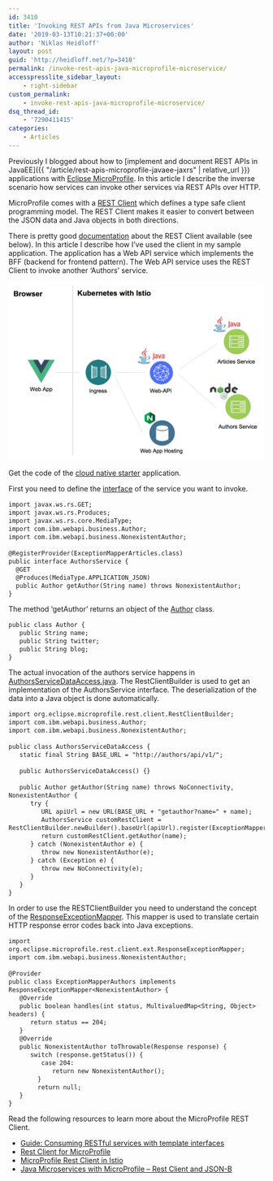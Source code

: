```yaml
---
id: 3410
title: 'Invoking REST APIs from Java Microservices'
date: '2019-03-13T10:21:37+00:00'
author: 'Niklas Heidloff'
layout: post
guid: 'http://heidloff.net/?p=3410'
permalink: /invoke-rest-apis-java-microprofile-microservice/
accesspresslite_sidebar_layout:
    - right-sidebar
custom_permalink:
    - invoke-rest-apis-java-microprofile-microservice/
dsq_thread_id:
    - '7290411415'
categories:
    - Articles
---
```


Previously I blogged about how to [implement and document REST APIs in JavaEE]({{ "/article/rest-apis-microprofile-javaee-jaxrs" | relative_url }}) applications with [Eclipse MicroProfile](https://microprofile.io/). In this article I describe the inverse scenario how services can invoke other services via REST APIs over HTTP.

MicroProfile comes with a [REST Client](https://github.com/eclipse/microprofile-rest-client) which defines a type safe client programming model. The REST Client makes it easier to convert between the JSON data and Java objects in both directions.

There is pretty good [documentation](https://github.com/OpenLiberty/guide-microprofile-rest-client) about the REST Client available (see below). In this article I describe how I’ve used the client in my sample application. The application has a Web API service which implements the BFF (backend for frontend pattern). The Web API service uses the REST Client to invoke another ‘Authors’ service.

![image](/assets/img/2019/03/blog-resiliency-resiliency-diagram.png)

Get the code of the [cloud native starter](https://github.com/nheidloff/cloud-native-starter) application.

First you need to define the [interface](https://github.com/nheidloff/cloud-native-starter/blob/master/web-api-java-jee/src/main/java/com/ibm/webapi/data/AuthorsService.java) of the service you want to invoke.

```
import javax.ws.rs.GET;
import javax.ws.rs.Produces;
import javax.ws.rs.core.MediaType;
import com.ibm.webapi.business.Author;
import com.ibm.webapi.business.NonexistentAuthor;

@RegisterProvider(ExceptionMapperArticles.class)
public interface AuthorsService {
  @GET
  @Produces(MediaType.APPLICATION_JSON)
  public Author getAuthor(String name) throws NonexistentAuthor; 
}
```

The method ‘getAuthor’ returns an object of the [Author](https://github.com/nheidloff/cloud-native-starter/blob/master/web-api-java-jee/src/main/java/com/ibm/webapi/business/Author.java) class.

```
public class Author {
   public String name;
   public String twitter;
   public String blog;
}
```

The actual invocation of the authors service happens in [AuthorsServiceDataAccess.java](https://github.com/nheidloff/cloud-native-starter/blob/master/web-api-java-jee/src/main/java/com/ibm/webapi/data/AuthorsServiceDataAccess.java). The RestClientBuilder is used to get an implementation of the AuthorsService interface. The deserialization of the data into a Java object is done automatically.

```
import org.eclipse.microprofile.rest.client.RestClientBuilder;
import com.ibm.webapi.business.Author;
import com.ibm.webapi.business.NonexistentAuthor;

public class AuthorsServiceDataAccess {
   static final String BASE_URL = "http://authors/api/v1/";

   public AuthorsServiceDataAccess() {}	

   public Author getAuthor(String name) throws NoConnectivity, NonexistentAuthor {
      try {
         URL apiUrl = new URL(BASE_URL + "getauthor?name=" + name);
         AuthorsService customRestClient = RestClientBuilder.newBuilder().baseUrl(apiUrl).register(ExceptionMapperAuthors.class).build(AuthorsService.class);
         return customRestClient.getAuthor(name);
      } catch (NonexistentAuthor e) {
         throw new NonexistentAuthor(e);			
      } catch (Exception e) {
         throw new NoConnectivity(e);
      }
   }
}
```

In order to use the RESTClientBuilder you need to understand the concept of the [ResponseExceptionMapper](https://github.com/nheidloff/cloud-native-starter/blob/master/web-api-java-jee/src/main/java/com/ibm/webapi/data/ExceptionMapperAuthors.java). This mapper is used to translate certain HTTP response error codes back into Java exceptions.

```
import org.eclipse.microprofile.rest.client.ext.ResponseExceptionMapper;
import com.ibm.webapi.business.NonexistentAuthor;

@Provider
public class ExceptionMapperAuthors implements ResponseExceptionMapper<NonexistentAuthor> {
   @Override
   public boolean handles(int status, MultivaluedMap<String, Object> headers) {
      return status == 204;
   }
   @Override
   public NonexistentAuthor toThrowable(Response response) {
      switch (response.getStatus()) {
         case 204:
            return new NonexistentAuthor();
        }
        return null;
   }   
}
```

Read the following resources to learn more about the MicroProfile REST Client.

- [Guide: Consuming RESTful services with template interfaces](https://github.com/OpenLiberty/guide-microprofile-rest-client)
- [Rest Client for MicroProfile](https://github.com/eclipse/microprofile-rest-client)
- [MicroProfile Rest Client in Istio](https://www.eclipse.org/community/eclipse_newsletter/2018/september/MicroProfile_istio.php#restclient)
- [Java Microservices with MicroProfile – Rest Client and JSON-B](https://www.ibm.com/blogs/bluemix/2018/10/migrate-java-microservices-from-spring-to-microprofile-p3/)